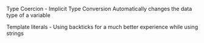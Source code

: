 Type Coercion - Implicit Type Conversion
Automatically changes the data type of a variable

Template literals - Using backticks for a much better experience while using strings 